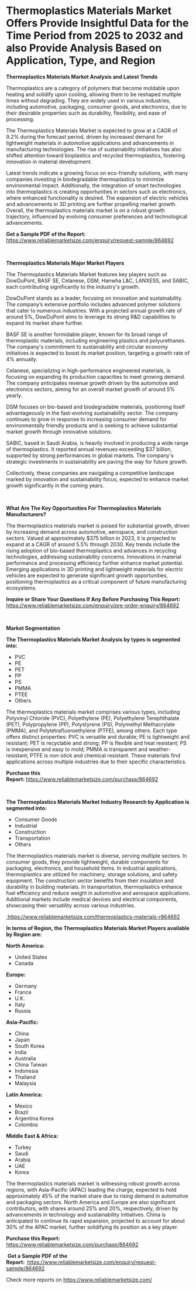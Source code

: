 <p><h1>Thermoplastics Materials Market Offers Provide Insightful Data for the Time Period from 2025 to 2032 and also Provide Analysis Based on Application, Type, and Region</h1></p><p><strong>Thermoplastics Materials Market Analysis and Latest Trends</strong></p>
<p><p>Thermoplastics are a category of polymers that become moldable upon heating and solidify upon cooling, allowing them to be reshaped multiple times without degrading. They are widely used in various industries, including automotive, packaging, consumer goods, and electronics, due to their desirable properties such as durability, flexibility, and ease of processing.</p><p>The Thermoplastics Materials Market is expected to grow at a CAGR of 9.2% during the forecast period, driven by increased demand for lightweight materials in automotive applications and advancements in manufacturing technologies. The rise of sustainability initiatives has also shifted attention toward bioplastics and recycled thermoplastics, fostering innovation in material development.</p><p>Latest trends indicate a growing focus on eco-friendly solutions, with many companies investing in biodegradable thermoplastics to minimize environmental impact. Additionally, the integration of smart technologies into thermoplastics is creating opportunities in sectors such as electronics, where enhanced functionality is desired. The expansion of electric vehicles and advancements in 3D printing are further propelling market growth. Overall, the thermoplastics materials market is on a robust growth trajectory, influenced by evolving consumer preferences and technological advancements.</p></p>
<p><strong>Get a Sample PDF of the Report:&nbsp;</strong> <a href="https://www.reliablemarketsize.com/enquiry/request-sample/864692?utm_campaign=2769&utm_medium=2&utm_source=Github&utm_content=ia&utm_term=01042025&utm_id=thermoplastics-materials">https://www.reliablemarketsize.com/enquiry/request-sample/864692</a></p>
<p>&nbsp;</p>
<p><strong>Thermoplastics Materials Major Market Players</strong></p>
<p><p>The Thermoplastics Materials Market features key players such as DowDuPont, BASF SE, Celanese, DSM, Hanwha L&C, LANXESS, and SABIC, each contributing significantly to the industry's growth.</p><p>DowDuPont stands as a leader, focusing on innovation and sustainability. The company’s extensive portfolio includes advanced polymer solutions that cater to numerous industries. With a projected annual growth rate of around 5%, DowDuPont aims to leverage its strong R&D capabilities to expand its market share further.</p><p>BASF SE is another formidable player, known for its broad range of thermoplastic materials, including engineering plastics and polyurethanes. The company's commitment to sustainability and circular economy initiatives is expected to boost its market position, targeting a growth rate of 4% annually.</p><p>Celanese, specializing in high-performance engineered materials, is focusing on expanding its production capacities to meet growing demand. The company anticipates revenue growth driven by the automotive and electronics sectors, aiming for an overall market growth of around 5% yearly.</p><p>DSM focuses on bio-based and biodegradable materials, positioning itself advantageously in the fast-evolving sustainability sector. The company continues to grow in response to increasing consumer demand for environmentally friendly products and is seeking to achieve substantial market growth through innovative solutions.</p><p>SABIC, based in Saudi Arabia, is heavily involved in producing a wide range of thermoplastics. It reported annual revenues exceeding $37 billion, supported by strong performances in global markets. The company's strategic investments in sustainability are paving the way for future growth.</p><p>Collectively, these companies are navigating a competitive landscape marked by innovation and sustainability focus, expected to enhance market growth significantly in the coming years.</p></p>
<p>&nbsp;</p>
<p><strong>What Are The Key Opportunities For Thermoplastics Materials Manufacturers?</strong></p>
<p><p>The thermoplastics materials market is poised for substantial growth, driven by increasing demand across automotive, aerospace, and construction sectors. Valued at approximately $375 billion in 2023, it is projected to expand at a CAGR of around 5.5% through 2030. Key trends include the rising adoption of bio-based thermoplastics and advances in recycling technologies, addressing sustainability concerns. Innovations in material performance and processing efficiency further enhance market potential. Emerging applications in 3D printing and lightweight materials for electric vehicles are expected to generate significant growth opportunities, positioning thermoplastics as a critical component of future manufacturing ecosystems.</p></p>
<p><strong>Inquire or Share Your Questions If Any Before Purchasing This Report:</strong> <a href="https://www.reliablemarketsize.com/enquiry/pre-order-enquiry/864692?utm_campaign=2769&utm_medium=2&utm_source=Github&utm_content=ia&utm_term=01042025&utm_id=thermoplastics-materials">https://www.reliablemarketsize.com/enquiry/pre-order-enquiry/864692</a></p>
<p>&nbsp;</p>
<p><strong>Market Segmentation</strong></p>
<p><strong>The Thermoplastics Materials Market Analysis by types is segmented into:</strong></p>
<p><ul><li>PVC</li><li>PE</li><li>PET</li><li>PP</li><li>PS</li><li>PMMA</li><li>PTEE</li><li>Others</li></ul></p>
<p><p>The thermoplastics materials market comprises various types, including Polyvinyl Chloride (PVC), Polyethylene (PE), Polyethylene Terephthalate (PET), Polypropylene (PP), Polystyrene (PS), Polymethyl Methacrylate (PMMA), and Polytetrafluoroethylene (PTFE), among others. Each type offers distinct properties: PVC is versatile and durable; PE is lightweight and resistant; PET is recyclable and strong; PP is flexible and heat resistant; PS is inexpensive and easy to mold; PMMA is transparent and weather-resistant; PTFE is non-stick and chemical resistant. These materials find applications across multiple industries due to their specific characteristics.</p></p>
<p><strong>Purchase this Report:&nbsp;</strong><a href="https://www.reliablemarketsize.com/purchase/864692?utm_campaign=2769&utm_medium=2&utm_source=Github&utm_content=ia&utm_term=01042025&utm_id=thermoplastics-materials">https://www.reliablemarketsize.com/purchase/864692</a></p>
<p>&nbsp;</p>
<p><strong>The Thermoplastics Materials Market Industry Research by Application is segmented into:</strong></p>
<p><ul><li>Consumer Goods</li><li>Industrial</li><li>Construction</li><li>Transportation</li><li>Others</li></ul></p>
<p><p>The thermoplastics materials market is diverse, serving multiple sectors. In consumer goods, they provide lightweight, durable components for packaging, electronics, and household items. In industrial applications, thermoplastics are utilized for machinery, storage solutions, and safety equipment. The construction sector benefits from their insulation and durability in building materials. In transportation, thermoplastics enhance fuel efficiency and reduce weight in automotive and aerospace applications. Additional markets include medical devices and electrical components, showcasing their versatility across various industries.</p></p>
<p><a href="https://www.reliablemarketsize.com/thermoplastics-materials-r864692?utm_campaign=2769&utm_medium=2&utm_source=Github&utm_content=ia&utm_term=01042025&utm_id=thermoplastics-materials">&nbsp;https://www.reliablemarketsize.com/thermoplastics-materials-r864692</a></p>
<p><strong>In terms of Region, the Thermoplastics Materials Market Players available by Region are:</strong></p>
<p>
    <p> <strong> North America: </strong>
        <ul>
            <li>United States</li>
            <li>Canada</li>
        </ul>
        </p> 
    <p> <strong> Europe: </strong>
        <ul>
            <li>Germany</li>
            <li>France</li>
            <li>U.K.</li>
            <li>Italy</li>
            <li>Russia</li>
        </ul>
        </p> 
    <p> <strong> Asia-Pacific: </strong>
        <ul>
            <li>China</li>
            <li>Japan</li>
            <li>South Korea</li>
            <li>India</li>
            <li>Australia</li>
            <li>China Taiwan</li>
            <li>Indonesia</li>
            <li>Thailand</li>
            <li>Malaysia</li>
        </ul>
        </p> 
    <p> <strong> Latin America: </strong>
        <ul>
            <li>Mexico</li>
            <li>Brazil</li>
            <li>Argentina Korea</li>
            <li>Colombia</li>
        </ul>
        </p> 
    <p> <strong> Middle East & Africa: </strong>
        <ul>
            <li>Turkey</li>
            <li>Saudi</li>
            <li>Arabia</li>
            <li>UAE</li>
            <li>Korea</li>
        </ul>
    </p>
    </p>
<p><p>The thermoplastics materials market is witnessing robust growth across regions, with Asia-Pacific (APAC) leading the charge, expected to hold approximately 45% of the market share due to rising demand in automotive and packaging sectors. North America and Europe are also significant contributors, with shares around 25% and 20%, respectively, driven by advancements in technology and sustainability initiatives. China is anticipated to continue its rapid expansion, projected to account for about 30% of the APAC market, further solidifying its position as a key player.</p></p>
<p><strong>Purchase this Report: </strong><a href="https://www.reliablemarketsize.com/purchase/864692?utm_campaign=2769&utm_medium=2&utm_source=Github&utm_content=ia&utm_term=01042025&utm_id=thermoplastics-materials">https://www.reliablemarketsize.com/purchase/864692</a></p>
<p>&nbsp;<strong>Get a Sample PDF of the Report:&nbsp;&nbsp;</strong><a href="https://www.reliablemarketsize.com/enquiry/request-sample/864692?utm_campaign=2769&utm_medium=2&utm_source=Github&utm_content=ia&utm_term=01042025&utm_id=thermoplastics-materials">https://www.reliablemarketsize.com/enquiry/request-sample/864692</a></p>
<p><strong></strong></p>
<p>Check more reports on <a href="https://www.reliablemarketsize.com/?utm_campaign=2769&utm_medium=2&utm_source=Github&utm_content=ia&utm_term=01042025&utm_id=thermoplastics-materials">https://www.reliablemarketsize.com/</a></p>